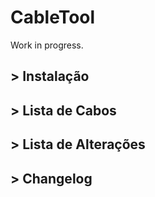 # CableTool

Work in progress.

## > Instalação

## > Lista de Cabos

## > Lista de Alterações

## > Changelog
